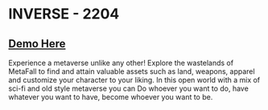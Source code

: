 # INVERSE - 2204

## [Demo Here](https://inverse.netlify.app/)


Experience a metaverse unlike any other! Explore the wastelands of MetaFall to find and attain valuable assets such as land, weapons, apparel and customize your character to your liking. In this open world with a mix of sci-fi and old style metaverse you can Do whoever you want to do, have whatever you want to have, become whoever you want to be.


